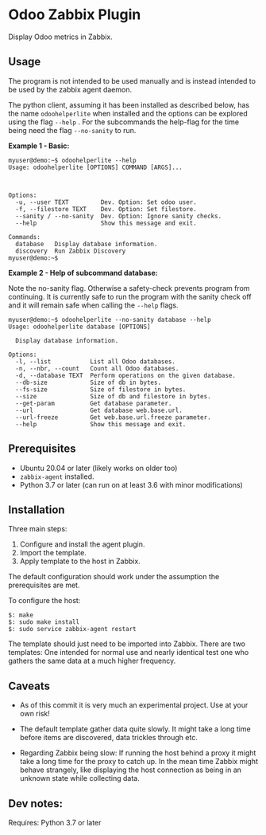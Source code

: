 # Odoo Zabbix Plugin

Display Odoo metrics in Zabbix.

## Usage

The program is not intended to be used manually and is instead intended to be
used by the zabbix agent daemon.

The python client, assuming it has been installed as described below, has the
name `odoohelperlite` when installed and the options can be explored using
the flag `--help` . For the subcommands the help-flag for the time being need
the flag `--no-sanity` to run.

**Example 1 - Basic:**
```
myuser@demo:~$ odoohelperlite --help
Usage: odoohelperlite [OPTIONS] COMMAND [ARGS]...



Options:
  -u, --user TEXT         Dev. Option: Set odoo user.
  -f, --filestore TEXT    Dev. Option: Set filestore.
  --sanity / --no-sanity  Dev. Option: Ignore sanity checks.
  --help                  Show this message and exit.

Commands:
  database   Display database information.
  discovery  Run Zabbix Discovery
myuser@demo:~$
```

**Example 2 - Help of subcommand database:**

Note the no-sanity flag. Otherwise a safety-check prevents program from
continuing. It is currently safe to run the program with the sanity check off
and it will remain safe when calling the `--help` flags.
```
myuser@demo:~$ odoohelperlite --no-sanity database --help
Usage: odoohelperlite database [OPTIONS]

  Display database information.

Options:
  -l, --list           List all Odoo databases.
  -n, --nbr, --count   Count all Odoo databases.
  -d, --database TEXT  Perform operations on the given database.
  --db-size            Size of db in bytes.
  --fs-size            Size of filestore in bytes.
  --size               Size of db and filestore in bytes.
  --get-param          Get database parameter.
  --url                Get database web.base.url.
  --url-freeze         Get web.base.url.freeze parameter.
  --help               Show this message and exit.

```



## Prerequisites

  * Ubuntu 20.04 or later (likely works on older too)
  * `zabbix-agent` installed.
  * Python 3.7 or later (can run on at least 3.6 with minor modifications)

## Installation

Three main steps:
  1. Configure and install the agent plugin.
  2. Import the template.
  3. Apply template to the host in Zabbix.

The default configuration should work under the assumption the prerequisites are
met.

To configure the host:
```
$: make
$: sudo make install
$: sudo service zabbix-agent restart
```

The template should just need to be imported into Zabbix. There are two
templates: One intended for normal use and nearly identical test one who gathers
the same data at a much higher frequency.

## Caveats

  * As of this commit it is very much an experimental project.
    Use at your own risk!

  * The default template gather data quite slowly. It might take a long time
    before items are discovered, data trickles through etc.

  * Regarding Zabbix being slow: If running the host behind a proxy it might
    take a long time for the proxy to catch up. In the mean time Zabbix might
    behave strangely, like displaying the host connection as being in an unknown
    state while collecting data.


## Dev notes:

Requires: Python 3.7 or later
